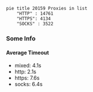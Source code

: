 
```mermaid
pie title 20159 Proxies in list
    "HTTP" : 14761
    "HTTPS": 4134
    "SOCKS" : 3522
```

### Some Info
#### Average Timeout

- mixed: 4.1s
- http: 2.1s
- https: 7.6s
- socks: 6.4s